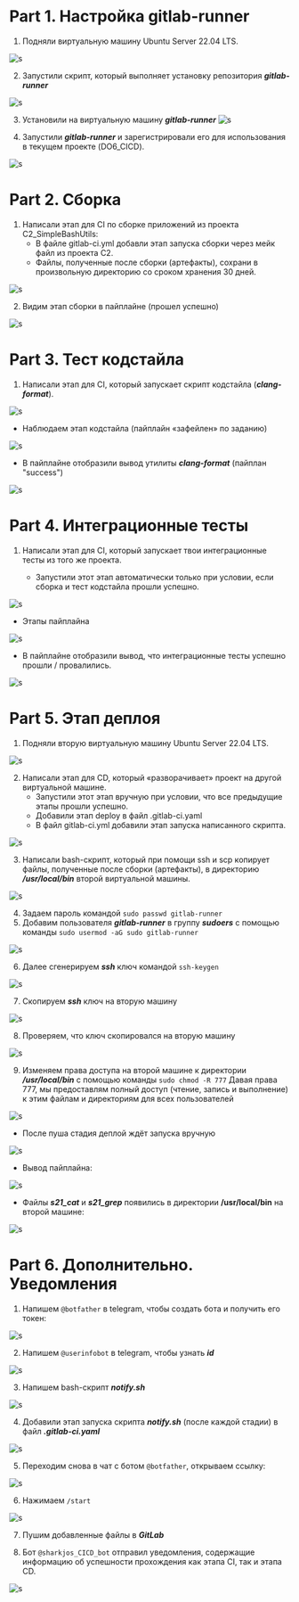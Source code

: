 # Part 1. Настройка gitlab-runner

1) Подняли виртуальную машину Ubuntu Server 22.04 LTS.

![s](part_1/virt_machine.png)

2) Запустили скрипт, который выполняет установку репозитория ***gitlab-runner***
  
![s](part_1/repo_gitlab-runner.png)

3) Установили на виртуальную машину ***gitlab-runner***
![s](part_1/install_gitlab-runner.png)

4) Запустили ***gitlab-runner*** и зарегистрировали его для использования в текущем проекте (DO6_CICD).

![s](part_1/gitlab-runner_start.png)

# Part 2. Сборка

1) Написали этап для CI по сборке приложений из проекта C2_SimpleBashUtils:
   - В файле gitlab-ci.yml добавли этап запуска сборки через мейк файл из проекта C2.
   - Файлы, полученные после сборки (артефакты), сохрани в произвольную директорию со сроком хранения 30 дней.


![s](part_2/gitlab-ci.yml.png)

 2) Видим этап сборки в пайплайне (прошел успешно)

![s](part_2/build-job.png)

# Part 3. Тест кодстайла

1)  Написали этап для CI, который запускает скрипт кодстайла (***clang-format***).

![s](part_3/style_job.png)

   - Наблюдаем этап кодстайла (пайплайн «зафейлен» по заданию)

![s](part_3/fail.png)

   - В пайплайне отобразили вывод утилиты ***clang-format*** (пайплан "success")

![s](part_3/success.png)

# Part 4. Интеграционные тесты

1) Написали этап для CI, который запускает твои интеграционные тесты из того же проекта.

   - Запустили этот этап автоматически только при условии, если сборка и тест кодстайла прошли успешно.

![s](part_4/test_job.png)

   - Этапы пайплайна

![s](part_4/pipeline.png)

- В пайплайне отобразили вывод, что интеграционные тесты успешно прошли / провалились.

![s](part_4/output.png)

# Part 5. Этап деплоя

1) Подняли вторую виртуальную машину Ubuntu Server 22.04 LTS.

![s](part_5/virt_machine2.png)

2) Написали  этап для CD, который «разворачивает» проект на другой виртуальной машине.
   - Запустили этот этап вручную при условии, что все предыдущие этапы прошли успешно.
   - Добавили этап deploy в файл .gitlab-ci.yaml
   - В файл gitlab-ci.yml добавили этап запуска написанного скрипта.

![s](part_5/deploy-job.png)

3)  Написали bash-скрипт, который при помощи ssh и scp копирует файлы, полученные после сборки (артефакты), в директорию 
***/usr/local/bin*** второй виртуальной машины.

![s](part_5/deploy_sh.png)

4) Задаем пароль командой `sudo passwd gitlab-runner`
5) Добавим пользователя ***gitlab-runner*** в группу ***sudoers*** с помощью команды 
   `sudo usermod -aG sudo gitlab-runner`

![s](part_5/sudo_pas_gr.png)

6) Далее сгенерируем ***ssh*** ключ командой `ssh-keygen`

![s](part_5/ssh-keygen.png)

7) Cкопируем ***ssh*** ключ на вторую машину 

![s](part_5/copy_ssh.png)

8) Проверяем, что ключ скопировался на вторую машину

![s](part_5/keys.jpg)

9) Изменяем права доступа на второй машине к директории ***/usr/local/bin*** с помощью команды 
`sudo chmod -R 777`  Давая права 777, мы предоставлям полный доступ (чтение, запись и выполнение) к этим файлам и директориям для всех пользователей 

![s](part_5/chmod.png)

   - После пуша стадия деплой ждёт запуска вручную

![s](part_5/pipeline.png)

   - Вывод пайплайна:

![s](part_5/success_deploy.png)

   - Файлы ***s21_cat*** и ***s21_grep*** появились в директории **/usr/local/bin** на второй машине:

![s](part_5/s21_cat_grep.png)

# Part 6. Дополнительно. Уведомления

1) Напишем `@botfather` в telegram, чтобы создать бота и получить его токен:

![s](part_6/botFather.png)

2) Напишем `@userinfobot` в telegram, чтобы узнать ***id***

![s](part_6/userinfibot.png)

3) Напишем bash-скрипт ***notify.sh***

![s](part_6/notify.sh.png)

4) Добавили этап запуска скрипта ***notify.sh*** (после каждой стадии) в файл ***.gitlab-ci.yaml***

![s](part_6/gitlab-ci.yaml.png)

5) Переходим снова в чат с ботом `@botfather`, открываем ссылку:

![s](part_6/screen.jpg)

6) Нажимаем `/start`

![s](part_6/start.png)

7) Пушим добавленные файлы в ***GitLab***

8) Бот `@sharkjos_CICD_bot` отправил уведомления, содержащие информацию об успешности прохождения как этапа CI, так и этапа CD.

![s](part_6/CICD_bot.png)


